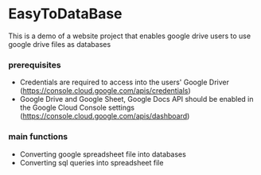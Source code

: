 # EasyToDataBase
This is a demo of a website project that enables google drive users to use google drive files as databases

### prerequisites
- Credentials are required to access into the users' Google Driver
(https://console.cloud.google.com/apis/credentials)
- Google Drive and Google Sheet, Google Docs API should be enabled in the Google Cloud Console settings
(https://console.cloud.google.com/apis/dashboard)

### main functions
- Converting google spreadsheet file into databases
- Converting sql queries into spreadsheet file
